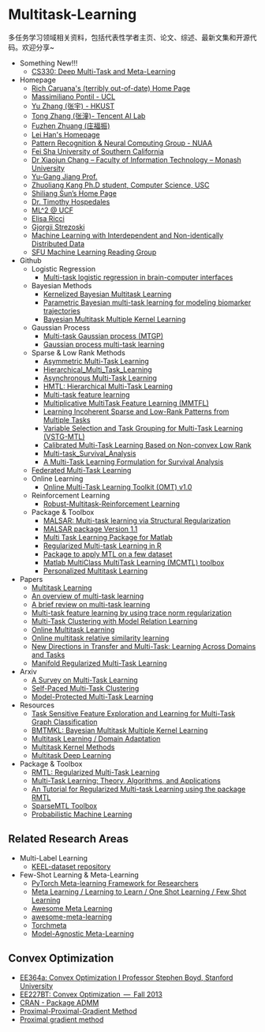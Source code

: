# Multitask-Learning

多任务学习领域相关资料，包括代表性学者主页、论文、综述、最新文集和开源代码。欢迎分享~
* Something New!!!
    * [CS330: Deep Multi-Task and Meta-Learning](http://cs330.stanford.edu/)
* Homepage
    * [Rich Caruana's (terribly out-of-date) Home Page](http://www.cs.cmu.edu/~caruana/)
    * [Massimiliano Pontil - UCL](http://www0.cs.ucl.ac.uk/staff/M.Pontil/)
    * [Yu Zhang (张宇) - HKUST](https://www.cse.ust.hk/~yuzhangcse/)
    * [Tong Zhang (张潼)- Tencent AI Lab](http://tongzhang-ml.org/publication.html)
    * [Fuzhen Zhuang (庄福振)](http://www.intsci.ac.cn/users/zhuangfuzhen/#Resources)
    * [Lei Han's Homepage](http://sysbio.cvm.msstate.edu/~leihan/)
    * [Pattern Recognition & Neural Computing Group - NUAA](http://parnec.nuaa.edu.cn/)
    * [Fei Sha University of Southern California](http://www-bcf.usc.edu/~feisha/index.html)
    * [Dr Xiaojun Chang – Faculty of Information Technology – Monash University](http://www.cs.cmu.edu/~uqxchan1/index.html)
    * [Yu-Gang Jiang Prof.](http://www.yugangjiang.info/)
    * [Zhuoliang Kang Ph.D student, Computer Science, USC](http://zhuoliang.me/research.html)
    * [Shiliang Sun’s Home Page](http://www.cs.ecnu.edu.cn/~slsun/)
    * [Dr. Timothy Hospedales](http://www.eecs.qmul.ac.uk/~tmh/index.html#home)
    * [ML^2 @ UCF](http://ml.cecs.ucf.edu/node/52)
    * [Elisa Ricci](https://sites.google.com/site/elisaricciunipg/home)
    * [Gjorgji Strezoski](https://staff.fnwi.uva.nl/g.strezoski/)
    * [Machine Learning with Interdependent and Non-identically Distributed Data](https://www.dagstuhl.de/en/program/calendar/semhp/?semnr=15152)
    * [SFU Machine Learning Reading Group](https://www.cs.ubc.ca/~schmidtm/MLRG/)
* Github
    * Logistic Regression
        * [Multi-task logistic regression in brain-computer interfaces](https://github.com/vinay-jayaram/MTlearning)
    * Bayesian Methods
        * [Kernelized Bayesian Multitask Learning](https://github.com/mehmetgonen/kbmtl)
        * [Parametric Bayesian multi-task learning for modeling biomarker trajectories](https://github.com/LeonAksman/bayes-mtl-traj)
        * [Bayesian Multitask Multiple Kernel Learning](https://github.com/mehmetgonen/bmtmkl)
    * Gaussian Process
        * [Multi-task Gaussian process (MTGP)](https://github.com/ebonilla/mtgp)
        * [Gaussian process multi-task learning](https://github.com/amarquand/gpmtl)
    * Sparse & Low Rank Methods
        * [Asymmetric Multi-Task Learning](https://github.com/BlasterL/AMTL)
        * [Hierarchical_Multi_Task_Learning](https://github.com/digbose92/Hierarchical_Multi_Task_Learning)
        * [Asynchronous Multi-Task Learning](https://github.com/illidanlab/AMTL)
        * [HMTL: Hierarchical Multi-Task Learning](https://github.com/huggingface/hmtl)
        * [Multi-task feature learning](https://github.com/argyriou/multi_task_learning)
        * [Multiplicative MultiTask Feature Learning (MMTFL)](https://github.com/JunYongJeong/MMTFL)
        * [Learning Incoherent Sparse and Low-Rank Patterns from Multiple Tasks](https://github.com/AlamiMejjati/Mtl-Implem)
        * [Variable Selection and Task Grouping for Multi-Task Learning (VSTG-MTL)](https://github.com/JunYongJeong/VSTG-MTL)
        * [Calibrated Multi-Task Learning Based on Non-convex Low Rank](https://github.com/sudalvxin/Multi-task-Learning)
        * [Multi-task_Survival_Analysis](https://github.com/yanlirock/Multi-task_Survival_Analysis)
        * [A Multi-Task Learning Formulation for Survival Analysis](https://github.com/yanlirock/MTLSA)
    * [Federated Multi-Task Learning](https://github.com/gingsmith/fmtl)
    * Online Learning
        * [Online Multi-Task Learning Toolkit (OMT) v1.0](https://github.com/lancopku/Multi-Task-Learning)
    * Reinforcement Learning
        * [Robust-Multitask-Reinforcement Learning](https://github.com/Alfo5123/Robust-Multitask-RL)
    * Package & Toolbox
        * [MALSAR: Multi-task learning via Structural Regularization](http://jiayuzhou.github.io/MALSAR/)
        * [MALSAR package Version 1.1](https://github.com/xiayan/MTL)
        * [Multi Task Learning Package for Matlab](https://github.com/cciliber/matMTL)
        * [Regularized Multi-task Learning in R](https://github.com/transbioZI/RMTL)
        * [Package to apply MTL on a few dataset](https://github.com/chcorbi/MultiTaskLearning)
        * [Matlab MultiClass MultiTask Learning (MCMTL) toolbox](https://github.com/dsmbgu8/MCMTL)
        * [Personalized Multitask Learning](https://github.com/mitmedialab/PersonalizedMultitaskLearning)
* Papers
    * [Multitask Learning](https://link.springer.com/article/10.1023/A:1007379606734)
    * [An overview of multi-task learning](https://academic.oup.com/nsr/article/5/1/30/4101432)
    * [A brief review on multi-task learning](https://link.springer.com/article/10.1007%2Fs11042-018-6463-x)
    * [Multi-task feature learning by using trace norm regularization](http://adsabs.harvard.edu/abs/2017OPhy...15...79J)
    * [Multi-Task Clustering with Model Relation Learning](https://doi.org/10.24963/ijcai.2018/435)
    * [Online Multitask Learning](https://www.microsoft.com/en-us/research/publication/online-multitask-learning/)
    * [Online multitask relative similarity learning](https://ink.library.smu.edu.sg/sis_research/3846/)
    * [New Directions in Transfer and Multi-Task: Learning Across Domains and Tasks](https://sites.google.com/site/learningacross/home/accepted-papers)
    * [Manifold Regularized Multi-Task Learning](https://doi.org/10.1007/978-3-642-34487-9_64)
* Arxiv
    * [A Survey on Multi-Task Learning](https://arxiv.org/abs/1707.08114)
    * [Self-Paced Multi-Task Clustering](https://arxiv.org/abs/1808.08068)
    * [Model-Protected Multi-Task Learning](https://arxiv.org/abs/1809.06546)
* Resources
    * [Task Sensitive Feature Exploration and Learning for Multi-Task Graph Classification](http://www.cse.fau.edu/~xqzhu/FelMuG/index.html)
    * [BMTMKL: Bayesian Multitask Multiple Kernel Learning](https://research.cs.aalto.fi/pml/software/bmtmkl/)
    * [Multitask Learning / Domain Adaptation](http://www.cs.cornell.edu/~kilian/research/multitasklearning/multitasklearning.html)
    * [Multitask Kernel Methods](./docs/mkl.md)
    * [Multitask Deep Learning](./docs/mdl.md)
* Package & Toolbox
    * [RMTL: Regularized Multi-Task Learning
](https://cran.r-project.org/web/packages/RMTL/index.html)
    * [Multi-Task Learning: Theory, Algorithms, and Applications](https://archive.siam.org/meetings/sdm12/multi.php)
    * [An Tutorial for Regularized Multi-task Learning using the package RMTL](https://cran.r-project.org/web/packages/RMTL/vignettes/rmtl.html)    
    * [SparseMTL Toolbox](http://asi.insa-rouen.fr/enseignants/~arakoto/code/SparseMTL.html#description)
    * [Probabilistic Machine Learning](https://research.cs.aalto.fi/pml/software.shtml)
## Related Research Areas
* Multi-Label Learning
   * [KEEL-dataset repository](https://sci2s.ugr.es/keel/multilabel.php#sub10)
* Few-Shot Learning & Meta-Learning
    * [PyTorch Meta-learning Framework for Researchers](https://github.com/learnables/learn2learn)
    * [Meta Learning / Learning to Learn / One Shot Learning / Few Shot Learning](https://github.com/floodsung/Meta-Learning-Papers)
    * [Awesome Meta Learning](https://github.com/sudharsan13296/Awesome-Meta-Learning)
    * [awesome-meta-learning](https://github.com/dragen1860/awesome-meta-learning)
    * [Torchmeta](https://github.com/tristandeleu/pytorch-meta)
    * [Model-Agnostic Meta-Learning](https://github.com/dragen1860/MAML-Pytorch)
## Convex Optimization
* [EE364a: Convex Optimization I Professor Stephen Boyd, Stanford University](http://web.stanford.edu/class/ee364a/)
* [EE227BT: Convex Optimization  —  Fall 2013](https://people.eecs.berkeley.edu/~elghaoui/Teaching/EE227A/index.html)
* [CRAN - Package ADMM](http://cran.stat.ucla.edu/web/packages/ADMM/)
* [Proximal-Proximal-Gradient Method](https://www.math.ucla.edu/~wotaoyin/papers/prox_prox_grad.html)
* [Proximal gradient method](http://bicmr.pku.edu.cn/~wenzw/opt2015/lect-proxg.pdf)
